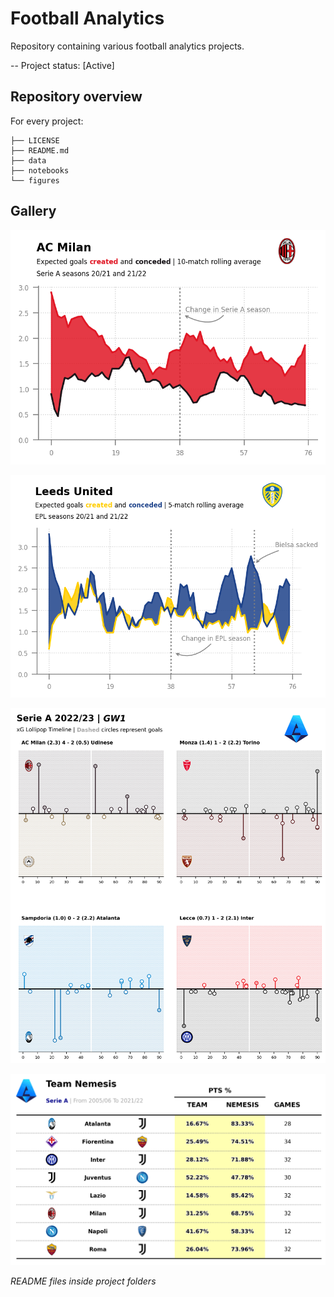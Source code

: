 # Football Analytics

Repository containing various football analytics projects.

-- Project status: [Active]

## Repository overview

For every project:

```
├── LICENSE
├── README.md
├── data
├── notebooks
└── figures
```

## Gallery

![xG-rolling-plot](/xG-rolling-plot/ACMilan/figures/ACM-xG-rolling-plot.png)

![xG-rolling-plot](/xG-rolling-plot/LeedsUnited/figures/Leeds-xG-rolling-plot.png)

![xG-lollipop](/xG-lollipop/01-SerieA-2223/figures/140822_serieA_2223_round1.png)

![team-nemesis](/team-nemesis/figures/team-nemesis-serieA.png)

_README files inside project folders_